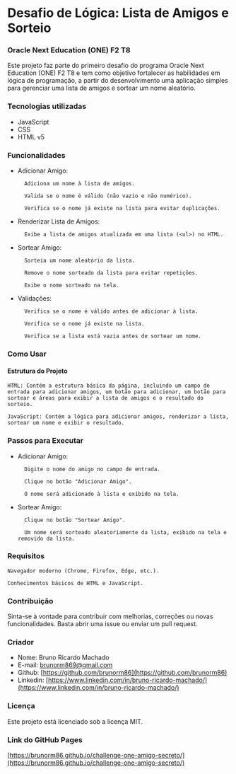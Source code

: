 # Desafio de Lógica: Lista de Amigos e Sorteio
### Oracle Next Education (ONE) F2 T8

Este projeto faz parte do primeiro desafio do programa Oracle Next Education (ONE) F2 T8 e tem como objetivo fortalecer as habilidades em lógica de programação, a partir do desenvolvimento uma aplicação simples para gerenciar uma lista de amigos e sortear um nome aleatório.

### Tecnologias utilizadas
- JavaScript
- CSS
- HTML v5

### Funcionalidades

- Adicionar Amigo:

        Adiciona um nome à lista de amigos.

        Valida se o nome é válido (não vazio e não numérico).

        Verifica se o nome já existe na lista para evitar duplicações.

- Renderizar Lista de Amigos:

        Exibe a lista de amigos atualizada em uma lista (<ul>) no HTML.

- Sortear Amigo:

        Sorteia um nome aleatório da lista.

        Remove o nome sorteado da lista para evitar repetições.

        Exibe o nome sorteado na tela.

- Validações:

        Verifica se o nome é válido antes de adicionar à lista.

        Verifica se o nome já existe na lista.

        Verifica se a lista está vazia antes de sortear um nome.

### Como Usar

#### Estrutura do Projeto

    HTML: Contém a estrutura básica da página, incluindo um campo de entrada para adicionar amigos, um botão para adicionar, um botão para sortear e áreas para exibir a lista de amigos e o resultado do sorteio.

    JavaScript: Contém a lógica para adicionar amigos, renderizar a lista, sortear um nome e exibir o resultado.

### Passos para Executar

- Adicionar Amigo:

        Digite o nome do amigo no campo de entrada.

        Clique no botão "Adicionar Amigo".

        O nome será adicionado à lista e exibido na tela.

- Sortear Amigo:

        Clique no botão "Sortear Amigo".

        Um nome será sorteado aleatoriamente da lista, exibido na tela e removido da lista.

### Requisitos

    Navegador moderno (Chrome, Firefox, Edge, etc.).

    Conhecimentos básicos de HTML e JavaScript.

### Contribuição

Sinta-se à vontade para contribuir com melhorias, correções ou novas funcionalidades. Basta abrir uma issue ou enviar um pull request.

### Criador

- Nome: Bruno Ricardo Machado
- E-mail: brunorm869@gmail.com
- Github: [https://github.com/brunorm86](https://github.com/brunorm86)
- Linkedin: [https://www.linkedin.com/in/bruno-ricardo-machado/](https://www.linkedin.com/in/bruno-ricardo-machado/)

### Licença

Este projeto está licenciado sob a licença MIT.

### Link do GitHub Pages

[https://brunorm86.github.io/challenge-one-amigo-secreto/](https://brunorm86.github.io/challenge-one-amigo-secreto/)
